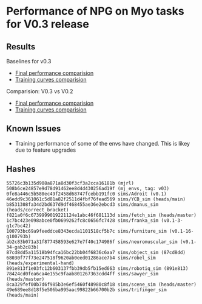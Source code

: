 # Performance of NPG on Myo tasks for V0.3 release

## Results
Baselines for v0.3
- [Final performance comparision](FinalPerf-NPG.pdf)
- [Training curves comparision](TrainPerf-NPG.pdf)

Comparision: V0.3 vs V0.2
- [Final performance comparision](FinalPerf-NPGversion-comparisions.pdf)
- [Training curves comparision](TrainPerf-NPGversion-comparisions.pdf)

## Known Issues
- Training performance of some of the envs have changed. This is likey due to feature upgrades

## Hashes
```
55726c3b135d908a871a8d30f3cf3a2cca16181b (mjrl)
508b6ce24857e9d78d91462ee8d4d430256ad19f (mj_envs, tag: v03)
0fe8a446c5b580ec49f2458d68747fcebb191fc0 sims/Adroit (v0.1)
46edd9c361061c5d81a82f2511d4fbf76fead569 sims/YCB_sim (heads/main)
b8531308fa34d2bd637d9df468455ae36e2ebcd3 sims/dmanus_sim (heads/correct_bracket)
f821a0f6c6739999019221124e1abc46f681113d sims/fetch_sim (heads/master)
1c7bc423e098abce0fb0699262fc8c0656fc7428 sims/franka_sim (v0.1-3-g1c7bc42)
100793bc69a9feeddce8343ecda1101518cf5b7c sims/furniture_sim (v0.1-16-g100793b)
ab2c83b071a31f877458593e627e7f40c174986f sims/neuromuscular_sim (v0.1-34-gab2c83b)
87cd8dd5a11518b94fca16bc22bb04f6836c6aa7 sims/object_sim (87cd8dd)
68030f77f73e247518f9620ab0eed01286ace7b4 sims/robel_sim (heads/experimental-hand)
891e813f1e03fc12b603137fbb39db5fb15ed663 sims/robotiq_sim (891e813)
78424cd0fea6ca4e155c9faab801267363cdd4ff sims/sawyer_sim (heads/master)
8ca329fef00b7d6f985b3e6ef5460f48980c8f18 sims/scene_sim (heads/master)
49e689ee8d18f5e506ba995aac99822b66700b2b sims/trifinger_sim (heads/main)
```